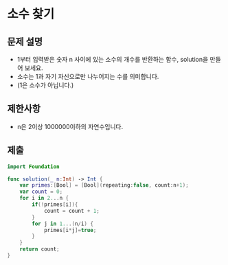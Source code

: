 # 소수 찾기

## 문제 설명
- 1부터 입력받은 숫자 n 사이에 있는 소수의 개수를 반환하는 함수, solution을 만들어 보세요.
- 소수는 1과 자기 자신으로만 나누어지는 수를 의미합니다.
- (1은 소수가 아닙니다.)

## 제한사항
- n은 2이상 1000000이하의 자연수입니다.

## 제출
```swift
import Foundation

func solution(_ n:Int) -> Int {
    var primes:[Bool] = [Bool](repeating:false, count:n+1);
    var count = 0;
    for i in 2...n {
        if(!primes[i]){
            count = count + 1;
        }
        for j in 1...(n/i) {
            primes[i*j]=true;
        }
    }
    return count;
}
```